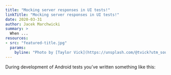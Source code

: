 ```yaml
---
title: "Mocking server responses in UI tests!"
linkTitle: "Mocking server responses in UI tests!"
date: 2020-03-31
author: Jacek Marchwicki
summary: >
  When ...
resources:
- src: "featured-title.jpg"
  params:
    byline: "Photo by [Taylor Vick](https://unsplash.com/@tvick?utm_source=unsplash&utm_medium=referral&utm_content=creditCopyText) on [Unsplash](https://unsplash.com/s/photos/server?utm_source=unsplash&utm_medium=referral&utm_content=creditCopyText)"
--- 
```


During development of Android tests you’ve written something like this:

